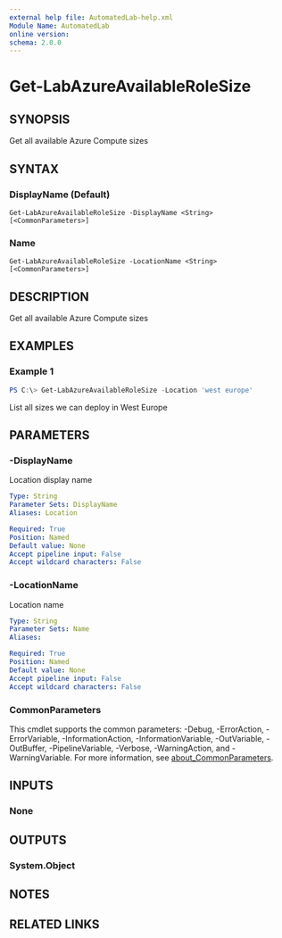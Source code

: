 ```yaml
---
external help file: AutomatedLab-help.xml
Module Name: AutomatedLab
online version:
schema: 2.0.0
---
```


# Get-LabAzureAvailableRoleSize

## SYNOPSIS
Get all available Azure Compute sizes

## SYNTAX

### DisplayName (Default)
```
Get-LabAzureAvailableRoleSize -DisplayName <String> [<CommonParameters>]
```

### Name
```
Get-LabAzureAvailableRoleSize -LocationName <String> [<CommonParameters>]
```

## DESCRIPTION
Get all available Azure Compute sizes

## EXAMPLES

### Example 1
```powershell
PS C:\> Get-LabAzureAvailableRoleSize -Location 'west europe'
```

List all sizes we can deploy in West Europe

## PARAMETERS

### -DisplayName
Location display name

```yaml
Type: String
Parameter Sets: DisplayName
Aliases: Location

Required: True
Position: Named
Default value: None
Accept pipeline input: False
Accept wildcard characters: False
```

### -LocationName
Location name

```yaml
Type: String
Parameter Sets: Name
Aliases:

Required: True
Position: Named
Default value: None
Accept pipeline input: False
Accept wildcard characters: False
```

### CommonParameters
This cmdlet supports the common parameters: -Debug, -ErrorAction, -ErrorVariable, -InformationAction, -InformationVariable, -OutVariable, -OutBuffer, -PipelineVariable, -Verbose, -WarningAction, and -WarningVariable. For more information, see [about_CommonParameters](http://go.microsoft.com/fwlink/?LinkID=113216).

## INPUTS

### None
## OUTPUTS

### System.Object
## NOTES

## RELATED LINKS
